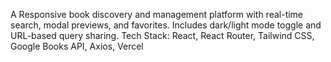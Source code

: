 A Responsive book discovery and management platform with real-time search, modal previews, and favorites. Includes dark/light mode toggle and URL-based query sharing.
Tech Stack: React, React Router, Tailwind CSS, Google Books API, Axios, Vercel
